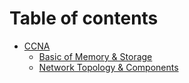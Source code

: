 # Table of contents

* [CCNA](README.md)
  * [Basic of Memory & Storage](ccna/basic-of-memory-and-storage.md)
  * [Network Topology & Components](ccna/network-topology-and-components.md)
